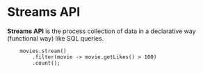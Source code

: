 # Streams API
**Streams API** is the process collection of data in a declarative way (functional way) like SQL queries.

        movies.stream()
            .filter(movie -> movie.getLikes() > 100)
            .count();
